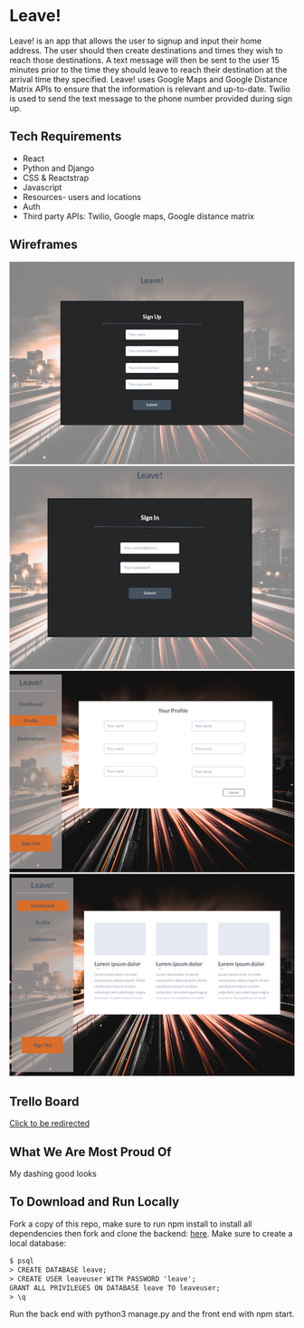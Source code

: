 # Leave!

Leave! is an app that allows the user to signup and input their home address. The user should then create destinations and times they wish to reach those destinations. A text message will then be sent to the user 15 minutes prior to the time they should leave to reach their destination at the arrival time they specified. 
Leave! uses Google Maps and Google Distance Matrix APIs to ensure that the information is relevant and up-to-date. Twilio is used to send the text message to the phone number provided during sign up.

## Tech Requirements

* React
* Python and Django
* CSS & Reactstrap
* Javascript
* Resources- users and locations
* Auth
* Third party APIs: Twilio, Google maps, Google distance matrix

## Wireframes

![Sign Up Page](images/ScreenShot2018-05-29at2.30.01PM.png)
![Sign In Page](images/ScreenShot2018-05-29at2.29.41PM.png)
![Profile Page](images/ScreenShot2018-05-29at2.29.20PM.png)
![Dashboard Page](images/ScreenShot2018-05-29at2.28.04PM.png)

## Trello Board
[Click to be redirected](https://trello.com/b/YndRvBUZ/group-proj-rk-bd-ab)

## What We Are Most Proud Of
My dashing good looks


## To Download and Run Locally
Fork a copy of this repo, make sure to run npm install to install all dependencies then fork and clone the backend: [here](https://github.com/410dood/django-rest). Make sure to create a local database:
```
$ psql
> CREATE DATABASE leave;
> CREATE USER leaveuser WITH PASSWORD 'leave';
GRANT ALL PRIVILEGES ON DATABASE leave TO leaveuser;
> \q
```
Run the back end with python3 manage.py and the front end with npm start.

